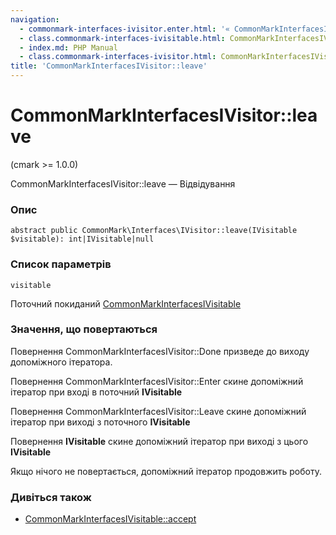 ```yaml
---
navigation:
  - commonmark-interfaces-ivisitor.enter.html: '« CommonMarkInterfacesIVisitor::enter'
  - class.commonmark-interfaces-ivisitable.html: CommonMarkInterfacesIVisitable »
  - index.md: PHP Manual
  - class.commonmark-interfaces-ivisitor.html: CommonMarkInterfacesIVisitor
title: 'CommonMarkInterfacesIVisitor::leave'
---
```

# CommonMarkInterfacesIVisitor::leave

(cmark >= 1.0.0)

CommonMarkInterfacesIVisitor::leave — Відвідування

### Опис

```methodsynopsis
abstract public CommonMark\Interfaces\IVisitor::leave(IVisitable $visitable): int|IVisitable|null
```

### Список параметрів

`visitable`

Поточний покиданий [CommonMarkInterfacesIVisitable](class.commonmark-interfaces-ivisitable.md)

### Значення, що повертаються

Повернення CommonMarkInterfacesIVisitor::Done призведе до виходу допоміжного ітератора.

Повернення CommonMarkInterfacesIVisitor::Enter скине допоміжний ітератор при вході в поточний **IVisitable**

Повернення CommonMarkInterfacesIVisitor::Leave скине допоміжний ітератор при виході з поточного **IVisitable**

Повернення **IVisitable** скине допоміжний ітератор при виході з цього **IVisitable**

Якщо нічого не повертається, допоміжний ітератор продовжить роботу.

### Дивіться також

-   [CommonMarkInterfacesIVisitable::accept](commonmark-interfaces-ivisitable.accept.md)
